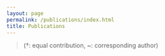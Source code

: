```yaml
---
layout: page
permalink: /publications/index.html
title: Publications
---
```


> (†: equal contribution, ~: corresponding author)

